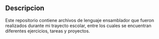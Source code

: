 ## Descripcion
Este repositorio contiene archivos de lenguaje ensamblador que fueron realizados durante mi trayecto escolar, entre los cuales se encuentran diferentes ejercicios, tareas y proyectos.
